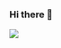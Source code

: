 ### Hi there 👋

<picture>
<source 
  srcset="https://github-readme-stats.vercel.app/api?username=pablolp97&show_icons=true&locale=en&count_private=true&hide=stars,prs,issues,contribs&hide_rank=true&card_width=250&theme=dark"
  media="(prefers-color-scheme: dark)"
/>
<source
  srcset="https://github-readme-stats.vercel.app/api?username=pablolp97&show_icons=true&locale=en&count_private=true&hide=stars,prs,issues,contribs&hide_rank=true&card_width=250"
  media="(prefers-color-scheme: light), (prefers-color-scheme: no-preference)"
/>
<img src="https://github-readme-stats.vercel.app/api?username=pablolp97&show_icons=true&locale=en&count_private=true&hide=stars,prs,issues,contribs&hide_rank=true&card_width=250" />
</picture>

<!--
Doc: https://github.com/anuraghazra/github-readme-stats
**PabloLP97/PabloLP97** is a ✨ _special_ ✨ repository because its `README.md` (this file) appears on your GitHub profile.

Here are some ideas to get you started:

- 🔭 I’m currently working on ...
- 🌱 I’m currently learning ...
- 👯 I’m looking to collaborate on ...
- 🤔 I’m looking for help with ...
- 💬 Ask me about ...
- 📫 How to reach me: ...
- 😄 Pronouns: ...
- ⚡ Fun fact: ...
-->
